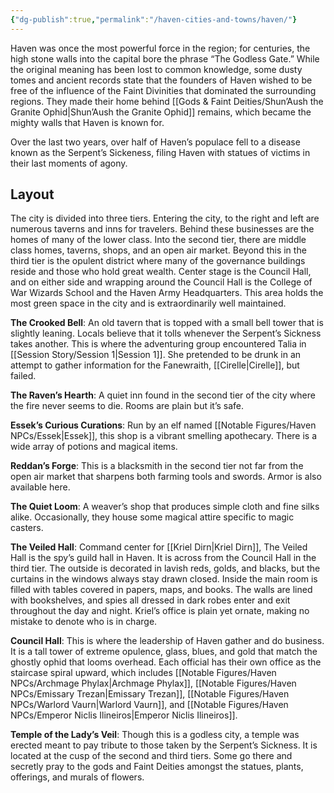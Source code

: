 ```yaml
---
{"dg-publish":true,"permalink":"/haven-cities-and-towns/haven/"}
---
```



Haven was once the most powerful force in the region; for centuries, the high stone walls into the capital bore the phrase “The Godless Gate.” While the original meaning has been lost to common knowledge, some dusty tomes and ancient records state that the founders of Haven wished to be free of the influence of the Faint Divinities that dominated the surrounding regions. They made their home behind [[Gods & Faint Deities/Shun’Aush the Granite Ophid\|Shun’Aush the Granite Ophid]] remains, which became the mighty walls that Haven is known for.

Over the last two years, over half of Haven’s populace fell to a disease known as the Serpent’s Sickeness, filing Haven with statues of victims in their last moments of agony.

## Layout
The city is divided into three tiers. Entering the city, to the right and left are numerous taverns and inns for travelers. Behind these businesses are the homes of many of the lower class. Into the second tier, there are middle class homes, taverns, shops, and an open air market. Beyond this in the third tier is the opulent district where many of the governance buildings reside and those who hold great wealth. Center stage is the Council Hall, and on either side and wrapping around the Council Hall is the College of War Wizards School and the Haven Army Headquarters. This area holds the most green space in the city and is extraordinarily well maintained.

**The Crooked Bell**: An old tavern that is topped with a small bell tower that is slightly leaning. Locals believe that it tolls whenever the Serpent’s Sickness takes another. This is where the adventuring group encountered Talia in [[Session Story/Session 1\|Session 1]]. She pretended to be drunk in an attempt to gather information for the Fanewraith, [[Cirelle\|Cirelle]], but failed.

**The Raven’s Hearth**: A quiet inn found in the second tier of the city where the fire never seems to die. Rooms are plain but it’s safe.

**Essek’s Curious Curations**: Run by an elf named [[Notable Figures/Haven NPCs/Essek\|Essek]], this shop is a vibrant smelling apothecary. There is a wide array of potions and magical items. 

**Reddan’s Forge**: This is a blacksmith in the second tier not far from the open air market that sharpens both farming tools and swords. Armor is also available here.

**The Quiet Loom**: A weaver’s shop that produces simple cloth and fine silks alike. Occasionally, they house some magical attire specific to magic casters.

**The Veiled Hall**: Command center for [[Kriel Dirn\|Kriel Dirn]], The Veiled Hall is the spy’s guild hall in Haven. It is across from the Council Hall in the third tier. The outside is decorated in lavish reds, golds, and blacks, but the curtains in the windows always stay drawn closed. Inside the main room is filled with tables covered in papers, maps, and books. The walls are lined with bookshelves, and spies all dressed in dark robes enter and exit throughout the day and night. Kriel’s office is plain yet ornate, making no mistake to denote who is in charge.

**Council Hall**: This is where the leadership of Haven gather and do business. It is a tall tower of extreme opulence, glass, blues, and gold that match the ghostly ophid that looms overhead. Each official has their own office as the staircase spiral upward, which includes [[Notable Figures/Haven NPCs/Archmage Phylax\|Archmage Phylax]], [[Notable Figures/Haven NPCs/Emissary Trezan\|Emissary Trezan]], [[Notable Figures/Haven NPCs/Warlord Vaurn\|Warlord Vaurn]], and [[Notable Figures/Haven NPCs/Emperor Niclis Ilineiros\|Emperor Niclis Ilineiros]].

**Temple of the Lady’s Veil**: Though this is a godless city, a temple was erected meant to pay tribute to those taken by the Serpent’s Sickness. It is located at the cusp of the second and third tiers. Some go there and secretly pray to the gods and Faint Deities amongst the statues, plants, offerings, and murals of flowers.


